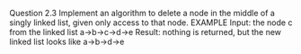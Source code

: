 Question 2.3
Implement an algorithm to delete a node in the middle of a singly linked list, given only access to that node.
EXAMPLE
Input: the node c from the linked list a->b->c->d->e
Result: nothing is returned, but the new linked list looks like a->b->d->e